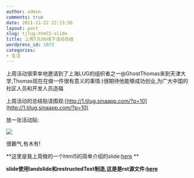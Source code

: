 ```yaml
---
author: admin
comments: true
date: 2011-11-22 22:13:56
layout: post
slug: tjlug-html5-slide
title: 上周TJLUG线下活动总结
wordpress_id: 1873
categories:
- 生活
---
```


上周活动很荣幸地邀请到了上海LUG的组织者之一@GhostThomas来到天津大学,Thomas现在在做一件很有意义的事情:)很期待他能够成功创业,为广大中国的社区人员和开发人员造福




上周活动的总结贴请围观:[http://1.tjlug.sinaapp.com/?p=10](http://1.tjlug.sinaapp.com/?p=10)







放一张活动贴:




![](http://tjlug-wordpress.stor.sinaapp.com/uploads/2011/11/img_6802.jpg)




很霸气,有木有!







**这里是我上周做的一个html5的简单介绍的slide:[here](http://www.freetstar.com/slides/presentation.html#slide1) **




**slide使用landslide和restructedText制造,这是是rst源文件:[here](http://www.freetstar.com/slides/html5intro.rst)**









